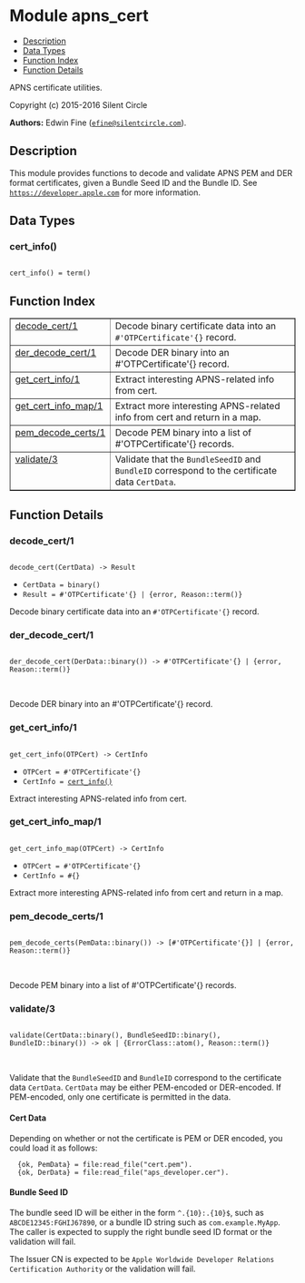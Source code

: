 

# Module apns_cert #
* [Description](#description)
* [Data Types](#types)
* [Function Index](#index)
* [Function Details](#functions)

APNS certificate utilities.

Copyright (c) 2015-2016 Silent Circle

__Authors:__ Edwin Fine ([`efine@silentcircle.com`](mailto:efine@silentcircle.com)).

<a name="description"></a>

## Description ##
This module provides functions to decode and
validate APNS PEM and DER format certificates, given a Bundle Seed ID
and the Bundle ID.
See [`https://developer.apple.com`](https://developer.apple.com) for more information.
<a name="types"></a>

## Data Types ##




### <a name="type-cert_info">cert_info()</a> ###


<pre><code>
cert_info() = term()
</code></pre>

<a name="index"></a>

## Function Index ##


<table width="100%" border="1" cellspacing="0" cellpadding="2" summary="function index"><tr><td valign="top"><a href="#decode_cert-1">decode_cert/1</a></td><td>Decode binary certificate data into an <code>#'OTPCertificate'{}</code>
record.</td></tr><tr><td valign="top"><a href="#der_decode_cert-1">der_decode_cert/1</a></td><td>Decode DER binary into an #'OTPCertificate'{} record.</td></tr><tr><td valign="top"><a href="#get_cert_info-1">get_cert_info/1</a></td><td>Extract interesting APNS-related info from cert.</td></tr><tr><td valign="top"><a href="#get_cert_info_map-1">get_cert_info_map/1</a></td><td>Extract more interesting APNS-related info from cert and
return in a map.</td></tr><tr><td valign="top"><a href="#pem_decode_certs-1">pem_decode_certs/1</a></td><td>Decode PEM binary into a list of #'OTPCertificate'{} records.</td></tr><tr><td valign="top"><a href="#validate-3">validate/3</a></td><td>Validate that the <code>BundleSeedID</code> and <code>BundleID</code> correspond to the
certificate data <code>CertData</code>.</td></tr></table>


<a name="functions"></a>

## Function Details ##

<a name="decode_cert-1"></a>

### decode_cert/1 ###

<pre><code>
decode_cert(CertData) -&gt; Result
</code></pre>

<ul class="definitions"><li><code>CertData = binary()</code></li><li><code>Result = #'OTPCertificate'{} | {error, Reason::term()}</code></li></ul>

Decode binary certificate data into an `#'OTPCertificate'{}`
record.

<a name="der_decode_cert-1"></a>

### der_decode_cert/1 ###

<pre><code>
der_decode_cert(DerData::binary()) -&gt; #'OTPCertificate'{} | {error, Reason::term()}
</code></pre>
<br />

Decode DER binary into an #'OTPCertificate'{} record.

<a name="get_cert_info-1"></a>

### get_cert_info/1 ###

<pre><code>
get_cert_info(OTPCert) -&gt; CertInfo
</code></pre>

<ul class="definitions"><li><code>OTPCert = #'OTPCertificate'{}</code></li><li><code>CertInfo = <a href="#type-cert_info">cert_info()</a></code></li></ul>

Extract interesting APNS-related info from cert.

<a name="get_cert_info_map-1"></a>

### get_cert_info_map/1 ###

<pre><code>
get_cert_info_map(OTPCert) -&gt; CertInfo
</code></pre>

<ul class="definitions"><li><code>OTPCert = #'OTPCertificate'{}</code></li><li><code>CertInfo = #{}</code></li></ul>

Extract more interesting APNS-related info from cert and
return in a map.

<a name="pem_decode_certs-1"></a>

### pem_decode_certs/1 ###

<pre><code>
pem_decode_certs(PemData::binary()) -&gt; [#'OTPCertificate'{}] | {error, Reason::term()}
</code></pre>
<br />

Decode PEM binary into a list of #'OTPCertificate'{} records.

<a name="validate-3"></a>

### validate/3 ###

<pre><code>
validate(CertData::binary(), BundleSeedID::binary(), BundleID::binary()) -&gt; ok | {ErrorClass::atom(), Reason::term()}
</code></pre>
<br />

Validate that the `BundleSeedID` and `BundleID` correspond to the
certificate data `CertData`. `CertData` may be either PEM-encoded or
DER-encoded. If PEM-encoded, only one certificate is permitted in
the data.


#### <a name="Cert_Data">Cert Data</a> ####

Depending on whether or not the certificate is PEM or DER
encoded, you could load it as follows:

```
  {ok, PemData} = file:read_file("cert.pem").
  {ok, DerData} = file:read_file("aps_developer.cer").
```



#### <a name="Bundle_Seed_ID">Bundle Seed ID</a> ####

The bundle seed ID will be either in the form `^.{10}:.{10}$`,
such as `ABCDE12345:FGHIJ67890`, or
a bundle ID string such as `com.example.MyApp`. The caller is
expected to supply the right bundle seed ID format or the validation
will fail.

The Issuer CN is expected to be
`Apple Worldwide Developer Relations Certification Authority`
or the validation will fail.

